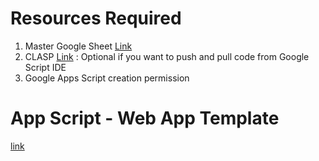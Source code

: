 # Resources Required
1. Master Google Sheet [Link](https://docs.google.com/spreadsheets/d/1WMD04KmYetYJ1aMjNqU46FccMM5CtElxxvg92iV4fP8/copy)
2. CLASP [Link](https://developers.google.com/apps-script/guides/clasp) : Optional if you want to push and pull code from Google Script IDE
3. Google Apps Script creation permission

# App Script - Web App Template
[link](https://script.google.com/macros/s/AKfycbw0SXVdl7mILJy5hFnO38XCeiuamWDzLj3qZROU15wkhstz9AYg/exec)
